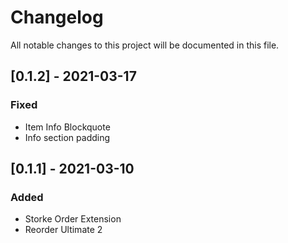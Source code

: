 # Changelog

All notable changes to this project will be documented in this file.

## [0.1.2] - 2021-03-17

### Fixed

- Item Info Blockquote
- Info section padding


## [0.1.1] - 2021-03-10

### Added

- Storke Order Extension
- Reorder Ultimate 2
